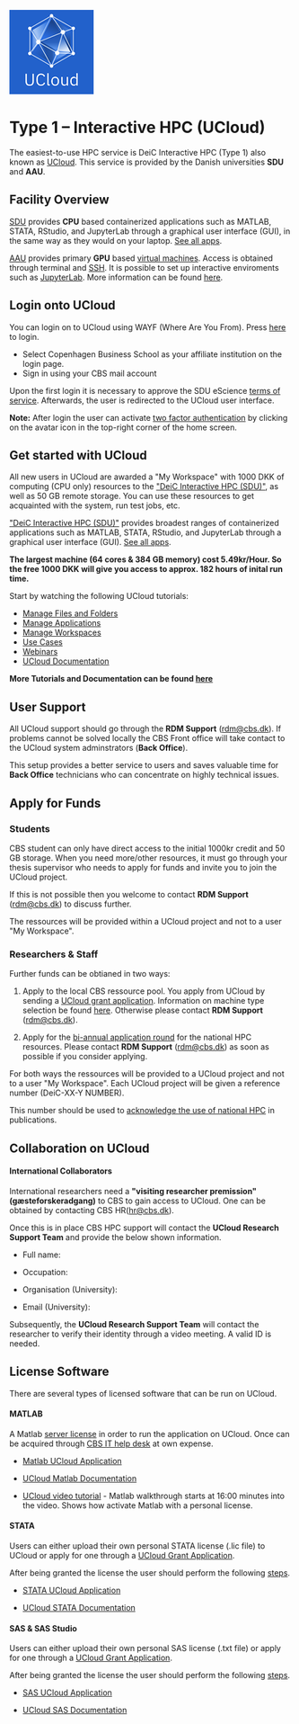 [![UCloud](./images/hpc_ucloud.png)](https://cloud.sdu.dk/app/login) 

# Type 1 – Interactive HPC (UCloud)

The easiest-to-use HPC service is DeiC Interactive HPC (Type 1) also known as [UCloud](https://cloud.sdu.dk/). This service is provided by the Danish universities **SDU** and **AAU**.

## Facility Overview

[SDU](https://cloud.sdu.dk/app/providers/detailed/ucloud) provides **CPU** based containerized applications such as MATLAB, STATA, RStudio, and JupyterLab through a graphical user interface (GUI), in the same way as they would on your laptop. [See all apps](https://docs.cloud.sdu.dk/Apps/type.html). 

[AAU](https://cloud.sdu.dk/app/providers/detailed/aau) provides primary **GPU** based [virtual machines](https://cloud.sdu.dk/app/applications/search?q=Virtual%20Machines). Access is obtained through terminal and [SSH](https://github.com/CBS-HPC/Tutorials/blob/main/VMs/README.md). It is possible to set up interactive enviroments such as [JupyterLab](https://hpc.ruc.dk/blog/tutorials/setting-up-jupyternotebook-with-gpus-on-aau/). More information can be found [here](/HPC_Facilities/docs/MachineType/).

## Login onto UCloud

You can login on to UCloud using WAYF (Where Are You From). Press [here](https://cloud.sdu.dk/app/login) to login.

- Select Copenhagen Business School as your affiliate institution on the login page. 
- Sign in using your CBS mail account

Upon the first login it is necessary to approve the SDU eScience [terms of service](https://legal.cloud.sdu.dk). Afterwards, the user is redirected to the UCloud user interface.

**Note:** After login the user can activate [two factor authentication](https://docs.cloud.sdu.dk/guide/navigation-topbar.html#two-factor-authentication) by clicking on the avatar icon in the top-right corner of the home screen.

## Get started with UCloud
All new users in UCloud are awarded a "My Workspace" with 1000 DKK of computing (CPU only) resources to the ["DeiC Interactive HPC (SDU)"](https://cloud.sdu.dk/app/providers/detailed/ucloud), as well as 50 GB remote storage. You can use these resources to get acquainted with the system, run test jobs, etc. 

["DeiC Interactive HPC (SDU)"](https://cloud.sdu.dk/app/providers/detailed/ucloud) provides broadest ranges of containerized applications such as MATLAB, STATA, RStudio, and JupyterLab through a graphical user interface (GUI). [See all apps](https://docs.cloud.sdu.dk/Apps/type.html).

**The largest machine (64 cores & 384 GB memory) cost 5.49kr/Hour. So the free 1000 DKK will give you access to approx. 182 hours of inital run time.**

Start by watching the following UCloud tutorials:

- [Manage Files and Folders](https://docs.cloud.sdu.dk/tutorials/tutorial1.html)
- [Manage Applications](https://docs.cloud.sdu.dk/tutorials/tutorial2.html)
- [Manage Workspaces](https://docs.cloud.sdu.dk/tutorials/tutorial1.html)
- [Use Cases](https://docs.cloud.sdu.dk/hands-on/use-cases.html)
- [Webinars](https://docs.cloud.sdu.dk/hands-on/webinars.html)
- [UCloud Documentation](https://docs.cloud.sdu.dk/index.html)

**More Tutorials and Documentation can be found [here](https://github.com/CBS-HPC/Tutorials)**

## User Support

All UCloud support should go through the **RDM Support** (rdm@cbs.dk). If problems cannot be solved locally the CBS Front office will take contact to the UCloud system adminstrators (**Back Office**). 

This setup provides a better service to users and saves valuable time for **Back Office** technicians who can concentrate on highly technical issues.

## Apply for Funds

### Students
CBS student can only have direct access to the initial 1000kr credit and 50 GB storage. When you need more/other resources, it must go through your thesis supervisor who needs to apply for funds and invite you to join the UCloud project. 

If this is not possible then you welcome to contact **RDM Support** (rdm@cbs.dk) to discuss further.

The ressources will be provided within a UCloud project and not to a user "My Workspace".

### Researchers & Staff

Further funds can be obtianed in two ways: 

1. Apply to the local CBS ressource pool. You apply from UCloud by sending a [UCloud grant application](/HPC_Facilities/docs/GrantApp/). Information on machine type selection be found [here](/HPC_Facilities/docs/MachineType/). Otherwise please contact **RDM Support** (rdm@cbs.dk).

2. Apply for the [bi-annual application round](https://www.deic.dk/en/supercomputing/Apply-for-HPC-resources) for the national HPC resources. Please contact **RDM Support** (rdm@cbs.dk) as soon as possible if you consider applying.

For both ways the ressources will be provided to a UCloud project and not to a user "My Workspace". Each UCloud project will be given a reference number (DeiC-XX-Y NUMBER).

This number should be used to [acknowledge the use of national HPC](https://www.deic.dk/en/Supercomputing/Instructions-and-Guides/Remember-to-acknowledge-the-use-of-national-hpc) in publications.

## Collaboration on UCloud

#### International Collaborators
International researchers need a **"visiting researcher premission"(gæsteforskeradgang)** to CBS to gain access to UCloud. One can be obtained by contacting CBS HR(hr@cbs.dk).

Once this is in place CBS HPC support will contact the **UCloud Research Support Team** and provide the below shown information. 

- Full name:

- Occupation:

- Organisation (University):

- Email (University):

Subsequently, the **UCloud Research Support Team** will contact the researcher to verify their identity through a video meeting. A valid ID is needed. 

## License Software
There are several types of licensed software that can be run on UCloud. 

#### MATLAB

A Matlab [server license]() in order to run the application on UCloud. Once can be acquired through [CBS IT help desk](https://helpdesk.cbs.dk/Login/Login?ReturnUrl=%2f) at own expense.

- [Matlab UCloud Application](https://cloud.sdu.dk/app/jobs/create?app=matlab&version=r2022b-2)

- [UCloud Matlab Documentation](https://docs.cloud.sdu.dk/Apps/matlab.html?highlight=license)

- [UCloud video tutorial](https://www.youtube.com/watch?v=fZw7OwiPfTw) - Matlab walkthrough starts at 16:00 minutes into the video. Shows how activate Matlab with a personal license.

#### STATA

Users can either upload their own personal STATA license (.lic file) to UCloud or apply for one through a [UCloud Grant Application](/HPC_Facilities/docs/GrantApp/).

After being granted the license the user should perform the following [steps](/HPC_Facilities/docs/License/). 

- [STATA UCloud Application](https://cloud.sdu.dk/app/jobs/create?app=stata&version=17)

- [UCloud STATA Documentation](https://docs.cloud.sdu.dk/Apps/stata.html?highlight=license)


#### SAS & SAS Studio

Users can either upload their own personal SAS license (.txt file) or apply for one through a [UCloud Grant Application](/HPC_Facilities/docs/GrantApp/).

After being granted the license the user should perform the following [steps](/HPC_Facilities/docs/License/). 

- [SAS UCloud Application](https://cloud.sdu.dk/app/applications/search?q=Sas)

- [UCloud SAS Documentation](https://docs.cloud.sdu.dk/search.html?q=SAS&check_keywords=yes&area=default#)
